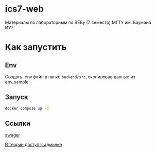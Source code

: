 # ics7-web
Материалы по лабораторным по ВЕБу (7 семестр) МГТУ им. Баумана ИУ7 

# Как запустить

## Env
Создать .env файл в папке `backend/src`, скопировав данные из env_sample

## Запуск

```bash
docker compose up -d
```

## Ссылки

[swager](http://localhost/api/v1/index.html)

[В теории доступ к админке](http://localhost/admin)
